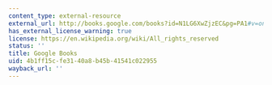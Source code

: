 ```yaml
---
content_type: external-resource
external_url: http://books.google.com/books?id=N1LG6XwZjzEC&pg=PA1#v=onepage
has_external_license_warning: true
license: https://en.wikipedia.org/wiki/All_rights_reserved
status: ''
title: Google Books
uid: 4b1ff15c-fe31-40a8-b45b-41541c022955
wayback_url: ''
---
```


